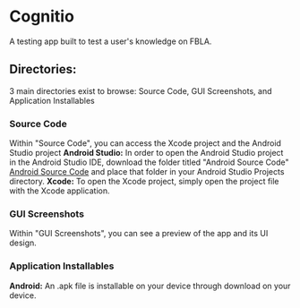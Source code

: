 # Cognitio
A testing app built to test a user's knowledge on FBLA.
## Directories:
3 main directories exist to browse: Source Code, GUI Screenshots, and Application Installables
### Source Code
Within "Source Code", you can access the Xcode project and the Android Studio project
**Android Studio:** In order to open the Android Studio project in the Android Studio IDE, download the folder titled "Android Source Code" [Android Source Code](https://github.com/SreeniketanKosuri/Cognitio/tree/master/Source%20Code/) and place that folder in your Android Studio Projects directory.
**Xcode:** To open the Xcode project, simply open the project file with the Xcode application.
### GUI Screenshots
Within "GUI Screenshots", you can see a preview of the app and its UI design.
### Application Installables
**Android:** An .apk file is installable on your device through download on your device.